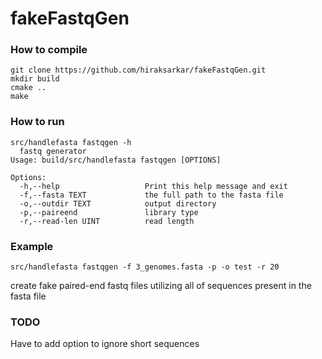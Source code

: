 # fakeFastqGen

### How to compile
```
git clone https://github.com/hiraksarkar/fakeFastqGen.git
mkdir build
cmake ..
make
```
### How to run
```
src/handlefasta fastqgen -h
  fastq generator
Usage: build/src/handlefasta fastqgen [OPTIONS]

Options:
  -h,--help                   Print this help message and exit
  -f,--fasta TEXT             the full path to the fasta file
  -o,--outdir TEXT            output directory
  -p,--paireend               library type
  -r,--read-len UINT          read length
```
### Example
```
src/handlefasta fastqgen -f 3_genomes.fasta -p -o test -r 20
```
create fake paired-end fastq files utilizing all of sequences present in the fasta file

### TODO
Have to add option to ignore short sequences
